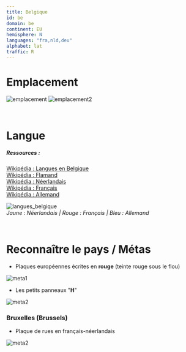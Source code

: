 ```yaml
---
title: Belgique
id: be
domain: be
continent: EU
hemisphere: N
languages: "fra,nld,deu"
alphabet: lat
traffic: R
---
```


# Emplacement

![emplacement](https://upload.wikimedia.org/wikipedia/commons/thumb/6/67/EU-Belgium.svg/500px-EU-Belgium.svg.png)
![emplacement2](https://upload.wikimedia.org/wikipedia/commons/8/8c/Be-map-fr.png)

<br/>

# Langue

##### Ressources :
[Wikipédia : Langues en Belgique](https://fr.wikipedia.org/wiki/Langues_en_Belgique)  
[Wikipédia : Flamand](https://fr.wikipedia.org/wiki/Flamand_(dialecte))  
[Wikipédia : Néerlandais](https://fr.wikipedia.org/wiki/N%C3%A9erlandais)  
[Wikipédia : Français](https://fr.wikipedia.org/wiki/Fran%C3%A7ais)  
[Wikipédia : Allemand](https://fr.wikipedia.org/wiki/Allemand)  

![langues_belgique](https://upload.wikimedia.org/wikipedia/commons/thumb/1/1e/BelgieGemeenschappenkaart.svg/langfr-220px-BelgieGemeenschappenkaart.svg.png)  
*Jaune : Néerlandais | Rouge : Français | Bleu : Allemand*


<br/>

# Reconnaître le pays / Métas

- Plaques européennes écrites en **rouge** (teinte rouge sous le flou)

![meta1](/images/be_geoguessr.png)

- Les petits panneaux "**H**"
  
![meta2](/images/be_geoguessr2.png)

### Bruxelles (Brussels)

- Plaque de rues en français-néerlandais
  
![meta2](/images/be_geoguessr3.png)
